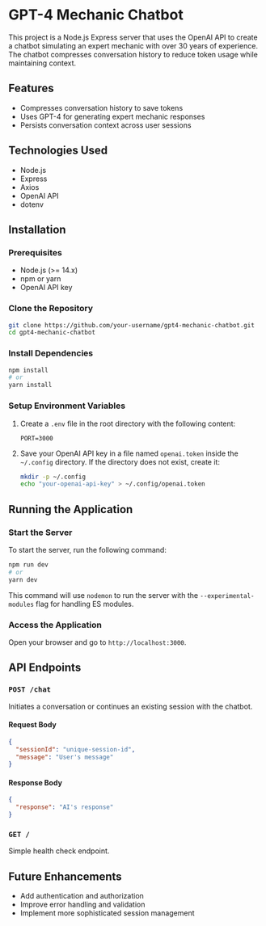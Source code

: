 # GPT-4 Mechanic Chatbot

This project is a Node.js Express server that uses the OpenAI API to create a chatbot simulating an expert mechanic with over 30 years of experience. The chatbot compresses conversation history to reduce token usage while maintaining context.

## Features
- Compresses conversation history to save tokens
- Uses GPT-4 for generating expert mechanic responses
- Persists conversation context across user sessions

## Technologies Used
- Node.js
- Express
- Axios
- OpenAI API
- dotenv

## Installation

### Prerequisites
- Node.js (>= 14.x)
- npm or yarn
- OpenAI API key

### Clone the Repository
```bash
git clone https://github.com/your-username/gpt4-mechanic-chatbot.git
cd gpt4-mechanic-chatbot
```

### Install Dependencies
```bash
npm install
# or
yarn install
```

### Setup Environment Variables
1. Create a `.env` file in the root directory with the following content:
    ```env
    PORT=3000
    ```

2. Save your OpenAI API key in a file named `openai.token` inside the `~/.config` directory. If the directory does not exist, create it:
    ```bash
    mkdir -p ~/.config
    echo "your-openai-api-key" > ~/.config/openai.token
    ```

## Running the Application

### Start the Server
To start the server, run the following command:
```bash
npm run dev
# or
yarn dev
```

This command will use `nodemon` to run the server with the `--experimental-modules` flag for handling ES modules.

### Access the Application
Open your browser and go to `http://localhost:3000`.

## API Endpoints

### `POST /chat`
Initiates a conversation or continues an existing session with the chatbot.

#### Request Body
```json
{
  "sessionId": "unique-session-id",
  "message": "User's message"
}
```

#### Response Body
```json
{
  "response": "AI's response"
}
```

### `GET /`
Simple health check endpoint.

## Future Enhancements
- Add authentication and authorization
- Improve error handling and validation
- Implement more sophisticated session management

